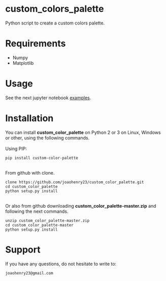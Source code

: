 # custom_colors_palette
Python script to create a custom colors palette.

# Requirements
- Numpy
- Matplotlib

# Usage
See the next jupyter notebook [examples](https://github.com/joaohenry23/custom_color_palette/blob/master/examples/examples.ipynb).


# Installation
You can install **custom_color_palette** on Python 2 or 3 on Linux, Windows or other, using the following commands.
\
\
Using PIP:
```
pip install custom-color-palette

```
\
From github with clone.
```
clone https://github.com/joaohenry23/custom_color_palette.git
cd custom_color_palette
python setup.py install

```
\
Or also from github downloading **custom_color_palette-master.zip** and following the next commands.
```
unzip custom_color_palette-master.zip
cd custom_color_palette-master
python setup.py install

```

# Support
If you have any questions, do not hesitate to write to:
```
joaohenry23@gmail.com

```
